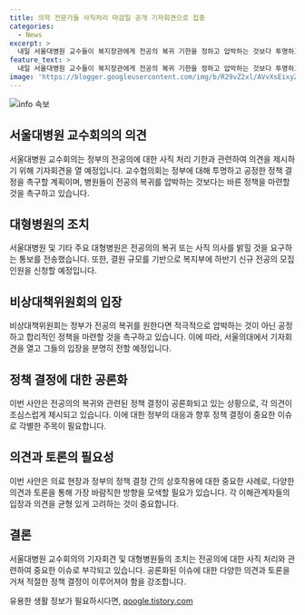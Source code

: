 ```yaml
---
title: 의학 전문가들 사직처리 마감일 공개 기자회견으로 집중
categories:
  - News
excerpt: >
  내일 서울대병원 교수들이 복지장관에게 전공의 복귀 기한을 정하고 압박하는 것보다 투명하고 바른 정책을 요구하는 기자회견을 개최합니다. 이는 정부가 전공의의 사직 처리를 내일까지로 지정하자, 대규모 병원들이 전공의들에게 당일 중에 복귀 또는 사직 여부를 통보했기 때문입니다. 이에 대비해 병원들은 결원 규모를 기반으로 하반기 신규 전공의 모집을 17일에 복지부에 신청할 예정입니다.
feature_text: >
  내일 서울대병원 교수들이 복지장관에게 전공의 복귀 기한을 정하고 압박하는 것보다 투명하고 바른 정책을 요구하는 기자회견을 개최합니다. 이는 정부가 전공의의 사직 처리를 내일까지로 지정하자, 대규모 병원들이 전공의들에게 당일 중에 복귀 또는 사직 여부를 통보했기 때문입니다. 이에 대비해 병원들은 결원 규모를 기반으로 하반기 신규 전공의 모집을 17일에 복지부에 신청할 예정입니다.
image: 'https://blogger.googleusercontent.com/img/b/R29vZ2xl/AVvXsEixyZcFfHzMRdzZMjFBmAUKJYCLCGyLL1o632UiGVXcaFdKo_bkvkuCioo0uUKlGfBVcT3P84aROyZIXSBEx3Aw5nCQ3pTgDom1WDC4m8eifvWiAmWEEVb4x6G_l8C0QH225ldMjyaFvpxGEBGNO37VmDTDMHGhJPq73UglMfDca1-0aw/s1600/blogspot.png'
---
```


<p><img src="https://blogger.googleusercontent.com/img/b/R29vZ2xl/AVvXsEixyZcFfHzMRdzZMjFBmAUKJYCLCGyLL1o632UiGVXcaFdKo_bkvkuCioo0uUKlGfBVcT3P84aROyZIXSBEx3Aw5nCQ3pTgDom1WDC4m8eifvWiAmWEEVb4x6G_l8C0QH225ldMjyaFvpxGEBGNO37VmDTDMHGhJPq73UglMfDca1-0aw/s1600/blogspot.png" alt="info 속보" /></p>

<h2 data-ke-size="size26">서울대병원 교수회의의 의견</h2>

<p data-ke-size="size16">서울대병원 교수회의는 정부의 전공의에 대한 사직 처리 기한과 관련하여 의견을 제시하기 위해 기자회견을 열 예정입니다. 교수협의회는 정부에 대해 투명하고 공정한 정책 결정을 촉구할 계획이며, 병원들이 전공의 복귀를 압박하는 것보다는 바른 정책을 마련할 것을 촉구하고 있습니다.</p>

<h2 data-ke-size="size26">대형병원의 조치</h2>

<p data-ke-size="size16">서울대병원 및 기타 주요 대형병원은 전공의의 복귀 또는 사직 의사를 밝힐 것을 요구하는 통보를 전송했습니다. 또한, 결원 규모를 기반으로 복지부에 하반기 신규 전공의 모집 인원을 신청할 예정입니다.</p>

<h2 data-ke-size="size26">비상대책위원회의 입장</h2>

<p data-ke-size="size16">비상대책위원회는 정부가 전공의 복귀를 원한다면 적극적으로 압박하는 것이 아닌 공정하고 합리적인 정책을 마련할 것을 촉구하고 있습니다. 이에 따라, 서울의대에서 기자회견을 열고 그들의 입장을 분명히 전할 예정입니다.</p>

<h2 data-ke-size="size26">정책 결정에 대한 공론화</h2>

<p data-ke-size="size16">이번 사안은 전공의의 복귀와 관련된 정책 결정이 공론화되고 있는 상황으로, 각 의견이 조심스럽게 제시되고 있습니다. 이에 대한 정부의 대응과 향후 정책 결정이 중요한 이슈로 각별한 주목이 필요합니다.</p>

<h2 data-ke-size="size26">의견과 토론의 필요성</h2>

<p data-ke-size="size16">이번 사안은 의료 현장과 정부의 정책 결정 간의 상호작용에 대한 중요한 사례로, 다양한 의견과 토론을 통해 가장 바람직한 방향을 모색할 필요가 있습니다. 각 이해관계자들의 입장과 의견을 균형 있게 고려하는 것이 중요합니다.</p>

<h2 data-ke-size="size26">결론</h2>

<p data-ke-size="size16">서울대병원 교수회의의 기자회견 및 대형병원들의 조치는 전공의에 대한 사직 처리와 관련하여 중요한 이슈로 부각되고 있습니다. 공론화된 이슈에 대한 다양한 의견과 토론을 거쳐 적절한 정책 결정이 이루어져야 함을 강조합니다.</p>
유용한 생활 정보가 필요하시다면, <a href="https://qoogle.tistory.com" rel="dofollow">qoogle.tistory.com</a>


